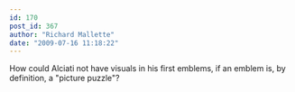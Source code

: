 ```yaml
---
id: 170
post_id: 367
author: "Richard Mallette"
date: "2009-07-16 11:18:22"
---
```

How could Alciati not have visuals in his first emblems, if an emblem is, by definition, a "picture puzzle"?
